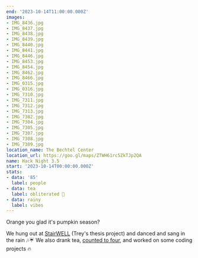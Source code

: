 ```yaml
---
end: '2023-10-14T11:00:00.000Z'
images:
- IMG_8436.jpg
- IMG_8437.jpg
- IMG_8438.jpg
- IMG_8439.jpg
- IMG_8440.jpg
- IMG_8441.jpg
- IMG_8446.jpg
- IMG_8453.jpg
- IMG_8454.jpg
- IMG_8462.jpg
- IMG_8466.jpg
- IMG_0315.jpg
- IMG_0316.jpg
- IMG_7310.jpg
- IMG_7311.jpg
- IMG_7312.jpg
- IMG_7313.jpg
- IMG_7302.jpg
- IMG_7304.jpg
- IMG_7305.jpg
- IMG_7307.jpg
- IMG_7308.jpg
- IMG_7309.jpg
location_name: The Bechtel Center
location_url: https://goo.gl/maps/ZTWH61rc5ZkTJp2QA
name: Hack Night 3.5
start: '2023-10-14T00:00:00.000Z'
stats:
- data: '85'
  label: people
- data: tea
  label: obliterated 🍵
- data: rainy
  label: vibes
---
```


Orange you glad it's pumpkin season?

We hung out at [StairWELL](https://convocations.purdue.edu/stairwell/) (Trey's thesis project) and danced and sang in the rain 🎶☔ We also drank tea, [counted to four](https://www.youtube.com/watch?v=u8ccGjar4Es), and worked on some coding projects 🔥